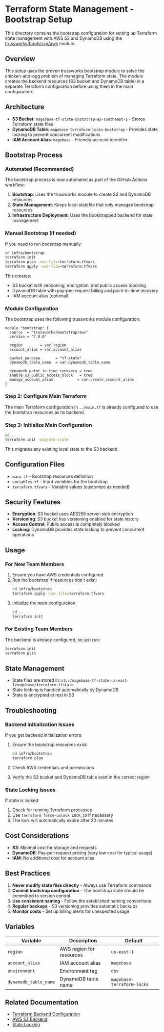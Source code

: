 # Terraform State Management - Bootstrap Setup

This directory contains the bootstrap configuration for setting up Terraform state management with AWS S3 and DynamoDB using the [trussworks/bootstrap/aws](https://registry.terraform.io/modules/trussworks/bootstrap/aws) module.

## Overview

This setup uses the proven trussworks bootstrap module to solve the chicken-and-egg problem of managing Terraform state. The module creates the backend resources (S3 bucket and DynamoDB table) in a separate Terraform configuration before using them in the main configuration.

## Architecture

- **S3 Bucket**: `magebase-tf-state-bootstrap-ap-southeast-1` - Stores Terraform state files
- **DynamoDB Table**: `magebase-terraform-locks-bootstrap` - Provides state locking to prevent concurrent modifications
- **IAM Account Alias**: `magebase` - Friendly account identifier

## Bootstrap Process

### Automated (Recommended)

The bootstrap process is now automated as part of the GitHub Actions workflow:

1. **Bootstrap**: Uses the trussworks module to create S3 and DynamoDB resources
2. **State Management**: Keeps local statefile that only manages bootstrap resources
3. **Infrastructure Deployment**: Uses the bootstrapped backend for state management

### Manual Bootstrap (if needed)

If you need to run bootstrap manually:

```bash
cd infra/bootstrap
terraform init
terraform plan -var-file=terraform.tfvars
terraform apply -var-file=terraform.tfvars
```

This creates:

- S3 bucket with versioning, encryption, and public access blocking
- DynamoDB table with pay-per-request billing and point-in-time recovery
- IAM account alias (optional)

### Module Configuration

The bootstrap uses the following trussworks module configuration:

```hcl
module "bootstrap" {
  source  = "trussworks/bootstrap/aws"
  version = "7.0.0"

  region        = var.region
  account_alias = var.account_alias

  bucket_purpose       = "tf-state"
  dynamodb_table_name  = var.dynamodb_table_name

  dynamodb_point_in_time_recovery = true
  enable_s3_public_access_block   = true
  manage_account_alias           = var.create_account_alias
}
```

### Step 2: Configure Main Terraform

The main Terraform configuration in `../main.tf` is already configured to use the bootstrap resources as its backend.

### Step 3: Initialize Main Configuration

```bash
cd ..
terraform init -migrate-state
```

This migrates any existing local state to the S3 backend.

## Configuration Files

- `main.tf` - Bootstrap resources definition
- `variables.tf` - Input variables for the bootstrap
- `terraform.tfvars` - Variable values (customize as needed)

## Security Features

- **Encryption**: S3 bucket uses AES256 server-side encryption
- **Versioning**: S3 bucket has versioning enabled for state history
- **Access Control**: Public access is completely blocked
- **Locking**: DynamoDB provides state locking to prevent concurrent operations

## Usage

### For New Team Members

1. Ensure you have AWS credentials configured
2. Run the bootstrap if resources don't exist:
   ```bash
   cd infra/bootstrap
   terraform apply -var-file=terraform.tfvars
   ```
3. Initialize the main configuration:
   ```bash
   cd ..
   terraform init
   ```

### For Existing Team Members

The backend is already configured, so just run:
```bash
terraform init
terraform plan
```

## State Management

- State files are stored in: `s3://magebase-tf-state-us-east-1/magebase/terraform.tfstate`
- State locking is handled automatically by DynamoDB
- State is encrypted at rest in S3

## Troubleshooting

### Backend Initialization Issues

If you get backend initialization errors:

1. Ensure the bootstrap resources exist:
   ```bash
   cd infra/bootstrap
   terraform plan
   ```

2. Check AWS credentials and permissions

3. Verify the S3 bucket and DynamoDB table exist in the correct region

### State Locking Issues

If state is locked:

1. Check for running Terraform processes
2. Use `terraform force-unlock LOCK_ID` if necessary
3. The lock will automatically expire after 20 minutes

## Cost Considerations

- **S3**: Minimal cost for storage and requests
- **DynamoDB**: Pay-per-request pricing (very low cost for typical usage)
- **IAM**: No additional cost for account alias

## Best Practices

1. **Never modify state files directly** - Always use Terraform commands
2. **Commit bootstrap configuration** - The bootstrap state should be committed to version control
3. **Use consistent naming** - Follow the established naming conventions
4. **Regular backups** - S3 versioning provides automatic backups
5. **Monitor costs** - Set up billing alerts for unexpected usage

## Variables

| Variable | Description | Default |
|----------|-------------|---------|
| `region` | AWS region for resources | `us-east-1` |
| `account_alias` | IAM account alias | `magebase` |
| `environment` | Environment tag | `dev` |
| `dynamodb_table_name` | DynamoDB table name | `magebase-terraform-locks` |

## Related Documentation

- [Terraform Backend Configuration](https://www.terraform.io/language/settings/backends)
- [AWS S3 Backend](https://www.terraform.io/language/settings/backends/s3)
- [State Locking](https://www.terraform.io/language/state/locking)
